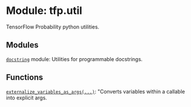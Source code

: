 <div itemscope itemtype="http://developers.google.com/ReferenceObject">
<meta itemprop="name" content="tfp.util" />
</div>

# Module: tfp.util

TensorFlow Probability python utilities.

## Modules

[`docstring`](../tfp/util/docstring.md) module: Utilities for programmable docstrings.

## Functions

[`externalize_variables_as_args(...)`](../tfp/util/externalize_variables_as_args.md): "Converts variables within a callable into explicit args.

